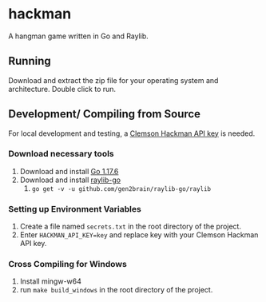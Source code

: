 # hackman
A hangman game written in Go and Raylib.

## Running
Download and extract the zip file for your operating system and architecture.
Double click to run.

## Development/ Compiling from Source
For local development and testing, a [Clemson Hackman API key](https://github.com/Jay-Madden/hackmanapi) is needed.
### Download necessary tools
1. Download and install [Go 1.17.6](https://go.dev/)
2. Download and install [raylib-go](https://github.com/gen2brain/raylib-go)
    1. ```go get -v -u github.com/gen2brain/raylib-go/raylib```
### Setting up Environment Variables
1. Create a file named ```secrets.txt``` in the root directory of the project.
2. Enter ```HACKMAN_API_KEY=key``` and replace key with your Clemson Hackman API key.
### Cross Compiling for Windows
1. Install mingw-w64
2. run ```make build_windows``` in the root directory of the project.